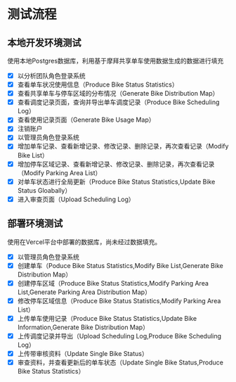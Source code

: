 # 测试流程

## 本地开发环境测试

使用本地Postgres数据库，利用基于摩拜共享单车使用数据生成的数据进行填充

- [x] 以分析团队角色登录系统
- [x] 查看单车状况使用信息（Produce Bike Status Statistics）
- [x] 查看共享单车与停车区域的分布情况（Generate Bike Distribution Map）
- [x] 查看调度记录页面，查询并导出单车调度记录（Produce Bike Scheduling Log）
- [x] 查看使用记录页面（Generate Bike Usage Map）
- [x] 注销账户
- [x] 以管理员角色登录系统
- [x] 增加单车记录、查看新增记录、修改记录、删除记录，再次查看记录（Modify Bike List）
- [x] 增加停车区域记录、查看新增记录、修改记录、删除记录，再次查看记录（Modify Parking Area List）
- [x] 对单车状态进行全局更新（Produce Bike Status Statistics,Update Bike Status Gloabally）
- [x] 进入审查页面（Upload Scheduling Log）

## 部署环境测试

使用在Vercel平台中部署的数据库，尚未经过数据填充。

- [x] 以管理员角色登录系统
- [x] 创建单车（Poduce Bike Status Statistics,Modify Bike List,Generate Bike Distribution Map）
- [x] 创建停车区域（Produce Bike Status Statistics,Modify Parking Area List,Generate Parking Area Distribution Map）
- [x] 修改停车区域信息（Produce Bike Status Statistics,Modify Parking Area List）
- [x] 上传单车使用记录（Produce Bike Status Statistics,Update Bike Information,Generate Bike Distribution Map）
- [x] 上传调度记录并导出（Upload Scheduling Log,Produce Bike Scheduling Log）
- [x] 上传带审核资料（Update Single Bike Status）
- [x] 审查资料，并查看更新后的单车状态（Update Single Bike Status,Produce Bike Status Statistics）